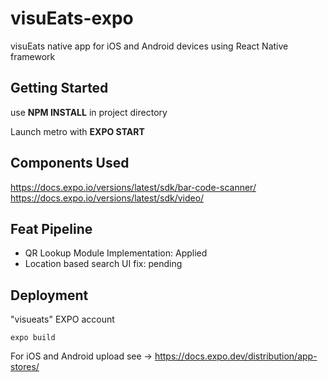 # visuEats-expo
visuEats native app for iOS and Android devices using React Native framework

## Getting Started 

use **NPM INSTALL** in project directory

Launch metro with **EXPO START**


## Components Used
https://docs.expo.io/versions/latest/sdk/bar-code-scanner/
https://docs.expo.io/versions/latest/sdk/video/



## Feat Pipeline

+ QR Lookup Module Implementation: Applied
+ Location based search UI fix: pending


## Deployment

"visueats" EXPO account

```
expo build
```

For iOS and Android upload see -> https://docs.expo.dev/distribution/app-stores/
